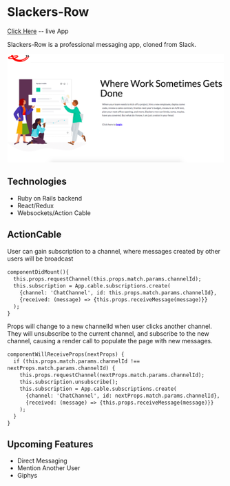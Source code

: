 # Slackers-Row

[Click Here](https://slackers-row.herokuapp.com/) -- live App

Slackers-Row is a professional messaging app, cloned from Slack.

![Splash-Screen](./app/assets/images/splash_screen_readme.png)

## Technologies

* Ruby on Rails backend
* React/Redux
* Websockets/Action Cable

## ActionCable
User can gain subscription to a channel, where messages created by other users will be broadcast
```
componentDidMount(){
  this.props.requestChannel(this.props.match.params.channelId);
  this.subscription = App.cable.subscriptions.create(
    {channel: 'ChatChannel', id: this.props.match.params.channelId},
    {received: (message) => {this.props.receiveMessage(message)}}
  );
}

```
Props will change to a new channelId when user clicks another channel. They will unsubscribe to the current channel, and subscribe to the new channel, causing a render call to populate the page with new messages.
```
componentWillReceiveProps(nextProps) {
  if (this.props.match.params.channelId !== nextProps.match.params.channelId) {
    this.props.requestChannel(nextProps.match.params.channelId);
    this.subscription.unsubscribe();
    this.subscription = App.cable.subscriptions.create(
      {channel: 'ChatChannel', id: nextProps.match.params.channelId},
      {received: (message) => {this.props.receiveMessage(message)}}
    );
  }
}
```

## Upcoming Features
* Direct Messaging
* Mention Another User
* Giphys
